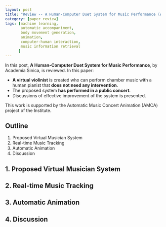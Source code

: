 ```yaml
---
layout: post
title: "Review -- A Human-Computer Duet System for Music Performance (Automatic Accompaniment)"
category: [paper review]
tags: [machine learning, 
       automatic accompaniment,
       body movement generation,
       animation,
       computer-human interaction,
       music information retrieval
      ]
---
```


In this post, **A Human-Computer Duet System for Music Performance**, by
Academia Sinica, is reviewed. In this paper:
- **A virtual violinist** is created who can perform chamber music with
a human pianist that **does not need any intervention**.
- The proposed system **has performed in a public concert**.
- Discussions of effective improvement of the system is presented.

This work is supported by the Automatic Music Concert Animation (AMCA) project
of the Institute.

## Outline
1. Proposed Virtual Musician System
2. Real-time Music Tracking
3. Automatic Animation
4. Discussion

## 1. Proposed Virtual Musician System

## 2. Real-time Music Tracking

## 3. Automatic Animation

## 4. Discussion

